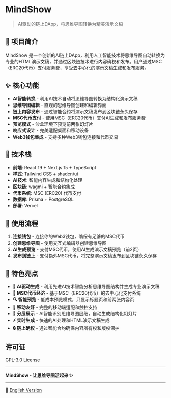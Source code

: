 # MindShow

> AI驱动的链上DApp，将思维导图转换为精美演示文稿

## 🎯 项目简介

MindShow 是一个创新的AI链上DApp，利用人工智能技术将思维导图自动转换为专业的HTML演示文稿，并通过区块链技术进行内容确权和发布。用户通过MSC（ERC20代币）支付服务费，享受去中心化的演示文稿生成和发布服务。

## ✨ 核心功能

- **AI智能转换** - 利用AI技术自动将思维导图转换为结构化演示文稿
- **思维导图编辑** - 直观的思维导图创建和编辑界面
- **链上内容发布** - 通过智能合约将演示文稿发布到区块链永久保存
- **MSC代币支付** - 使用MSC（ERC20代币）支付AI生成和发布服务费
- **预览模式** - 沙盒环境下预览前两张幻灯片
- **响应式设计** - 完美适配桌面和移动设备
- **Web3钱包集成** - 支持多种Web3钱包连接和代币交易

## 🚀 技术栈

- **前端**: React 19 + Next.js 15 + TypeScript
- **样式**: Tailwind CSS + shadcn/ui
- **AI技术**: 智能内容生成和结构化处理
- **区块链**: wagmi + 智能合约集成
- **代币系统**: MSC (ERC20) 代币支付
- **数据库**: Prisma + PostgreSQL
- **部署**: Vercel

## 📖 使用流程

1. **连接钱包** - 连接你的Web3钱包，确保有足够的MSC代币
2. **创建思维导图** - 使用交互式编辑器创建思维导图
3. **AI生成预览** - 支付MSC代币，使用AI生成演示文稿预览（前2页）
4. **发布到链上** - 支付额外MSC代币，将完整演示文稿发布到区块链永久保存

## 🎨 特色亮点

- **🤖 AI驱动生成** - 利用先进AI技术智能分析思维导图结构并生成专业演示文稿
- **💎 MSC代币经济** - 基于MSC（ERC20代币）的去中心化支付系统
- **🔍 智能预览** - 低成本预览模式，只显示标题页和前两张内容页
- **📱 移动友好** - 完整的移动端适配和触控支持
- **🎯 分层展示** - AI智能识别思维导图层级，自动生成结构化幻灯片
- **⚡ 实时生成** - 快速的AI处理和HTML演示文稿生成
- **🔒 链上确权** - 通过智能合约确保内容所有权和版权保护

##  许可证

GPL-3.0 License

---

**MindShow - 让思维导图活起来 ✨**

---

📖 [English Version](./README.md)
